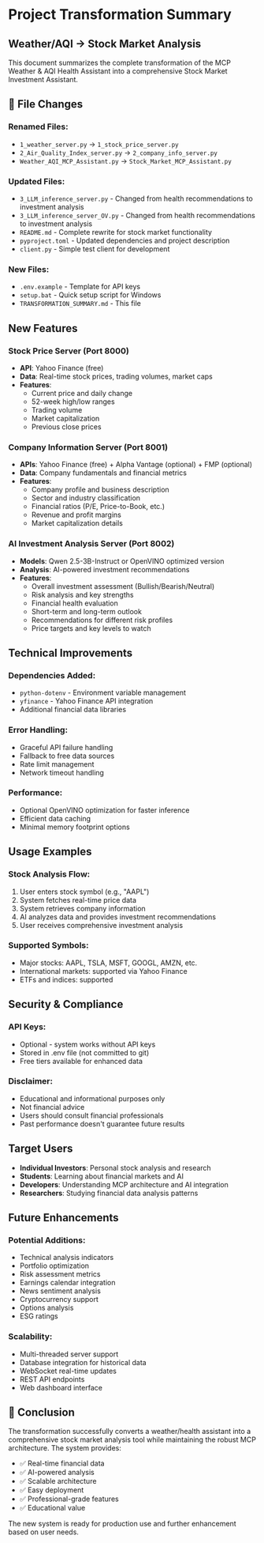 # Project Transformation Summary

## Weather/AQI → Stock Market Analysis

This document summarizes the complete transformation of the MCP Weather & AQI Health Assistant into a comprehensive Stock Market Investment Assistant.

## 📂 File Changes

### Renamed Files:
- `1_weather_server.py` → `1_stock_price_server.py`
- `2_Air_Quality_Index_server.py` → `2_company_info_server.py`
- `Weather_AQI_MCP_Assistant.py` → `Stock_Market_MCP_Assistant.py`

### Updated Files:
- `3_LLM_inference_server.py` - Changed from health recommendations to investment analysis
- `3_LLM_inference_server_OV.py` - Changed from health recommendations to investment analysis  
- `README.md` - Complete rewrite for stock market functionality
- `pyproject.toml` - Updated dependencies and project description
- `client.py` - Simple test client for development

### New Files:
- `.env.example` - Template for API keys
- `setup.bat` - Quick setup script for Windows
- `TRANSFORMATION_SUMMARY.md` - This file

## New Features

### Stock Price Server (Port 8000)
- **API**: Yahoo Finance (free)
- **Data**: Real-time stock prices, trading volumes, market caps
- **Features**: 
  - Current price and daily change
  - 52-week high/low ranges
  - Trading volume
  - Market capitalization
  - Previous close prices

### Company Information Server (Port 8001)
- **APIs**: Yahoo Finance (free) + Alpha Vantage (optional) + FMP (optional)
- **Data**: Company fundamentals and financial metrics
- **Features**:
  - Company profile and business description
  - Sector and industry classification
  - Financial ratios (P/E, Price-to-Book, etc.)
  - Revenue and profit margins
  - Market capitalization details

### AI Investment Analysis Server (Port 8002)
- **Models**: Qwen 2.5-3B-Instruct or OpenVINO optimized version
- **Analysis**: AI-powered investment recommendations
- **Features**:
  - Overall investment assessment (Bullish/Bearish/Neutral)
  - Risk analysis and key strengths
  - Financial health evaluation
  - Short-term and long-term outlook
  - Recommendations for different risk profiles
  - Price targets and key levels to watch

## Technical Improvements

### Dependencies Added:
- `python-dotenv` - Environment variable management
- `yfinance` - Yahoo Finance API integration
- Additional financial data libraries

### Error Handling:
- Graceful API failure handling
- Fallback to free data sources
- Rate limit management
- Network timeout handling

### Performance:
- Optional OpenVINO optimization for faster inference
- Efficient data caching
- Minimal memory footprint options

## Usage Examples

### Stock Analysis Flow:
1. User enters stock symbol (e.g., "AAPL")
2. System fetches real-time price data
3. System retrieves company information
4. AI analyzes data and provides investment recommendations
5. User receives comprehensive investment analysis

### Supported Symbols:
- Major stocks: AAPL, TSLA, MSFT, GOOGL, AMZN, etc.
- International markets: supported via Yahoo Finance
- ETFs and indices: supported

## Security & Compliance

### API Keys:
- Optional - system works without API keys
- Stored in .env file (not committed to git)
- Free tiers available for enhanced data

### Disclaimer:
- Educational and informational purposes only
- Not financial advice
- Users should consult financial professionals
- Past performance doesn't guarantee future results

## Target Users

- **Individual Investors**: Personal stock analysis and research
- **Students**: Learning about financial markets and AI
- **Developers**: Understanding MCP architecture and AI integration
- **Researchers**: Studying financial data analysis patterns

## Future Enhancements

### Potential Additions:
- Technical analysis indicators
- Portfolio optimization
- Risk assessment metrics
- Earnings calendar integration
- News sentiment analysis
- Cryptocurrency support
- Options analysis
- ESG ratings

### Scalability:
- Multi-threaded server support
- Database integration for historical data
- WebSocket real-time updates
- REST API endpoints
- Web dashboard interface

## 🏁 Conclusion

The transformation successfully converts a weather/health assistant into a comprehensive stock market analysis tool while maintaining the robust MCP architecture. The system provides:

- ✅ Real-time financial data
- ✅ AI-powered analysis
- ✅ Scalable architecture
- ✅ Easy deployment
- ✅ Professional-grade features
- ✅ Educational value

The new system is ready for production use and further enhancement based on user needs.
